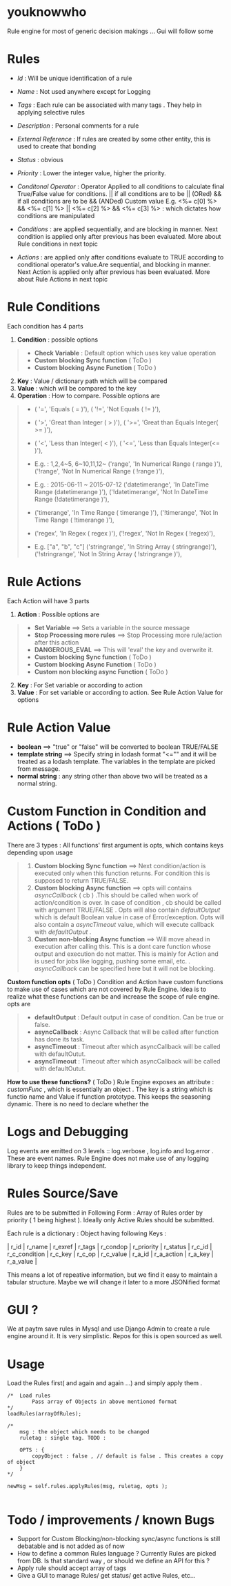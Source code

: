 # youknowwho
Rule engine for most of generic decision makings ... Gui will follow some


# Rules
- *Id*            : Will be unique identification of a rule
- *Name*          : Not used anywhere except for Logging
- *Tags*          : Each rule can be associated with many tags . They help in applying selective rules
- *Description*   : Personal comments for a rule
- *External Reference*    : If rules are created by some other entity, this is used to create that bonding
- *Status*    : obvious
- *Priority*  : Lower the integer value, higher the priority.

- *Conditonal Operator* : Operator Applied to all conditions to calculate final True/False value for conditions. 
    || if all conditions are to be || (ORed)
    && if all conditions are to be && (ANDed)
    Custom value E.g. <%= c[0] %> && <%= c[1] %> || <%= c[2] %> && <%= c[3] %> : which dictates how conditions are manipulated

- *Conditions* : are applied sequentially, and are blocking in manner. Next condition is applied only after previous has been evaluated. More about Rule conditions in next topic
 
- *Actions* : are applied only after conditions evaluate to TRUE according to conditional operator's value.Are sequential, and blocking in manner. Next Action is applied only after previous has been evaluated. More about Rule Actions in next topic


# Rule Conditions
Each condition has 4 parts

1. **Condition**  : possible options
> + **Check Variable** : Default option which uses key value operation 
> + **Custom blocking Sync function** ( ToDo )
> + **Custom blocking Async Function** ( ToDo )

2. **Key**           : Value / dictionary path which will be compared
3. **Value**         : which will be compared to the key
4. **Operation**     : How to compare. Possible options are

> + ( '=', 'Equals ( = )'), 
> ( '!=', 'Not Equals ( != )'),
> 
> + ( '>', 'Great than Integer ( > )'),
> ( '>=', 'Great than Equals
> Integer( >= )'),
> 
> + ( '<', 'Less than Integer( < )'), 
> ( '<=', 'Less than Equals Integer(<= )'),
> 
> + E.g. : 1,2,4~5, 6~10,11,12~ 
> ('range', 'In Numerical Range ( range )'),
> ('!range', 'Not In Numerical Range ( !range )'),
> 
> + E.g. : 2015-06-11 ~ 2015-07-12 
> ('datetimerange', 'In DateTime Range (datetimerange )'), 
> ('!datetimerange', 'Not In DateTime Range (!datetimerange )'),
> 
> + ('timerange', 'In Time Range ( timerange )'),
> ('!timerange', 'Not In Time Range ( !timerange )'),
> 
> + ('regex', 'In Regex ( regex )'), 
> ('!regex', 'Not In Regex ( !regex)'),
> 
> + E.g. ["a", "b", "c"] 
> ('stringrange', 'In String Array ( stringrange)'), 
> ('!stringrange', 'Not In String Array ( !stringrange )'),


# Rule Actions
Each Action will have 3 parts

1.  **Action** : Possible options are 
> + **Set Variable** ==> Sets a variable in the source message
> + **Stop Processing more rules** ==> Stop Processing more rule/action after this action
> + **DANGEROUS_EVAL** ==> This will 'eval' the key and overwrite it.
> + **Custom blocking Sync function** ( ToDo )
> + **Custom blocking Async Function** ( ToDo )
> + **Custom non blocking async Function** ( ToDo )

2. **Key** : For Set variable or according to action
3. **Value** : For set variable or according to action. See Rule Action Value for options

# Rule Action Value
- **boolean** ==> "true" or "false" will be converted to boolean TRUE/FALSE
- **template string** ==> Specify string in lodash format "<="" and it will be treated as a lodash template. The variables in the template are picked from message.
- **normal string** : any string other than above two will be treated as a normal string.


# Custom Function in Condition and Actions ( ToDo )
There are 3 types : All functions' first argument is opts, which contains keys depending upon usage

> 1. **Custom blocking Sync function** ==> Next condition/action is executed only when this function returns. For condition this is
> supposed to return TRUE/FALSE. 
> 2. **Custom blocking Async function** ==>  opts will contains *asyncCallback* ( cb ) .This should be called when work of action/condition is over. In case of condition , cb should be called
> with argument TRUE/FALSE . Opts will also contain *defaultOutput*
> which is default Boolean value in case of Error/exception. Opts will
> also contain a *asyncTimeout* value, which will execute  callback with
> *defaultOutput* .
> 3. **Custom non-blocking Async function** ==>  Will move ahead in execution after calling this. This is a dont care function whose
> output and execution do not matter. This is mainly for Action and is
> used for jobs like logging, pushing some email, etc. . *asyncCallback*
> can be specified here but it will not be blocking.

**Custom function opts** ( ToDo )
Condition and Action have custom functions to make use of cases which are not covered by Rule Engine. Idea is to realize what these functions can be and increase the scope of rule engine.
opts are


> - **defaultOutput** : Default output in case of condition. Can be true or false.
> - **asyncCallback** : Async Callback that will be called after function has done its task.
> - **asyncTimeout** : Timeout after which asyncCallback will be called with defaultOutut.
> - **asyncTimeout** : Timeout after which asyncCallback will be called with defaultOutut.

**How to use these functions?** ( ToDo )
Rule Engine exposes an attribute : *customFunc* , which is essentially an object . The key is a string which is functio name and Value if function prototype. This keeps the seasoning dynamic. There is no need to declare whether the

# Logs and Debugging
Log events are emitted on 3 levels :: log.verbose , log.info and log.error . These are event names. Rule Engine does not make use of any logging library to keep things independent.


# Rules Source/Save
Rules are to be submitted in Following Form : Array of Rules order by priority ( 1 being highest ). Ideally only Active Rules should be submitted.

Each rule is a dictionary : Object having following Keys :

| r_id | r_name | r_exref | r_tags | r_condop | r_priority | r_status | r_c_id | r_c_condition | r_c_key | r_c_op | r_c_value | r_a_id | r_a_action | r_a_key | r_a_value |

This means a lot of repeative information, but we find it easy to maintain a tabular structure.
Maybe we will change it later to a more JSONified format


# GUI ?
We at paytm save rules in Mysql and use Django Admin to create a rule engine around it. It is very simplistic. Repos for this is open sourced as well. 


# Usage
Load the Rules first( and again and again ...) and simply apply them .
```
/*  Load rules 
        Pass array of Objects in above mentioned format
*/
loadRules(arrayOfRules);

```

```
/*
    msg : the object which needs to be changed
    ruletag : single tag. TODO : 

    OPTS : {
        copyObject : false , // default is false . This creates a copy of object
    }
*/

newMsg = self.rules.applyRules(msg, ruletag, opts );


```


# Todo / improvements / known Bugs

- Support for Custom Blocking/non-blocking sync/async functions is still debatable and is not added as of now
- How to define a common Rules language ? Currently Rules are picked from DB. Is that standard way , or should we define an API for this ?
- Apply rule should accept array of tags
- Give a GUI to manage Rules/ get status/ get active Rules, etc...
